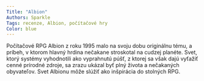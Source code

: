```yaml
---
Title: "Albion"
Authors: Sparkle
Tags: recenze, Albion, počítačové hry
Color: blue
---
```

Počítačové RPG Albion z roku 1995 malo na
svoju dobu originálnu tému, a príbeh, v ktorom
hlavný hrdina nečakane stroskotal na cudzej
planéte. Svet, ktorý systémy vyhodnotili ako
vyprahnutú púšť, z ktorej sa však dajú vyťažiť
cenné prírodné zdroje, sa zrazu ukázal byť plný
života a nečakaných obyvateľov. Svet Albionu
môže slúžiť ako inšpirácia do stolných RPG.
